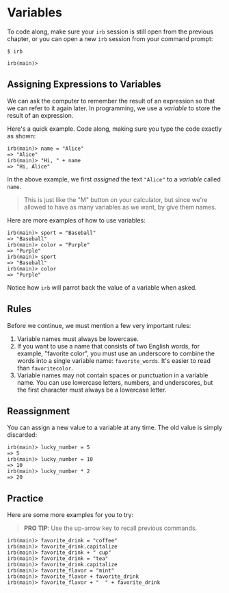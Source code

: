 # Variables

To code along, make sure your `irb` session is still open
from the previous chapter, or you can open a new `irb` session
from your command prompt:

``` shell
$ irb

irb(main)>
```

## Assigning Expressions to Variables

We can ask the computer to remember the result of an expression so
that we can refer to it again later.  In programming, we use a
_variable_ to store the result of an expression.

Here's a quick example.  Code along, making sure you type
the code exactly as shown:

``` irb
irb(main)> name = "Alice"
=> "Alice"
irb(main)> "Hi, " + name
=> "Hi, Alice"
```

In the above example, we first _assigned_ the text `"Alice"` to
a _variable_ called `name`.

> This is just like the "M" button
  on your calculator, but since we're allowed to have as many
  variables as we want, by give them names.

Here are more examples of how to use variables:

``` irb
irb(main)> sport = "Baseball"
=> "Baseball"
irb(main)> color = "Purple"
=> "Purple"
irb(main)> sport
=> "Baseball"
irb(main)> color
=> "Purple"
```

Notice how `irb` will parrot back the value of a variable when asked.

## Rules


Before we continue, we must mention a few very important rules:

1. Variable names must always be lowercase.
2. If you want to use a name that consists of two English words,
for example, "favorite color", you must use an underscore to combine the
words into a single variable name: `favorite_words`.  It's easier to read than `favoritecolor`.
3. Variable names may not contain spaces or punctuation in a variable name.
You can use lowercase letters, numbers, and underscores, but the first character must
always be a lowercase letter.

## Reassignment

You can assign a new value to a variable at any time.  The old value
is simply discarded:

``` irb
irb(main)> lucky_number = 5
=> 5
irb(main)> lucky_number = 10
=> 10
irb(main)> lucky_number * 2
=> 20
```

## Practice

Here are some more examples for you to try:

> **PRO TIP**: Use the up-arrow key to recall previous commands.

``` irb
irb(main)> favorite_drink = "coffee"
irb(main)> favorite_drink.capitalize
irb(main)> favorite_drink + " cup"
irb(main)> favorite_drink = "tea"
irb(main)> favorite_drink.capitalize
irb(main)> favorite_flavor = "mint"
irb(main)> favorite_flavor + favorite_drink
irb(main)> favorite_flavor + "  " + favorite_drink
```
